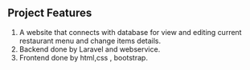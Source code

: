 ## Project Features
1. A website that connects with database for view and editing current restaurant menu and change items details.
2. Backend done by Laravel and webservice.
3. Frontend done by html,css , bootstrap.

